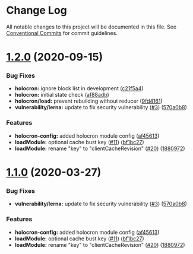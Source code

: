 # Change Log

All notable changes to this project will be documented in this file.
See [Conventional Commits](https://conventionalcommits.org) for commit guidelines.

# [1.2.0](https://github.com/americanexpress/holocron/compare/v1.0.0...v1.2.0) (2020-09-15)


### Bug Fixes

* **holocron:** ignore block list in development ([c21f5a4](https://github.com/americanexpress/holocron/commit/c21f5a4ce540255be01d002b0fddee94b4e06a14))
* **holocron:** initial state check ([af88adb](https://github.com/americanexpress/holocron/commit/af88adbc61251e1446a62e6cca212250a166e945))
* **holocron/load:** prevent rebuilding without reducer ([9fd4161](https://github.com/americanexpress/holocron/commit/9fd4161c26235171bbac910ee5aaeb82b9a62fa8))
* **vulnerability/lerna:** update to fix security vulnerability ([#3](https://github.com/americanexpress/holocron/issues/3)) ([570a0b8](https://github.com/americanexpress/holocron/commit/570a0b80885ac67b0a2a5e039913f7bd53f16afb))


### Features

* **holocron-config:** added holocron module config ([af45613](https://github.com/americanexpress/holocron/commit/af4561392d220f7dce25f6c5f577cae85a7ad3ed))
* **loadModule:** optional cache bust key ([#11](https://github.com/americanexpress/holocron/issues/11)) ([bf1bc27](https://github.com/americanexpress/holocron/commit/bf1bc277bf571497818505f09073528941b5f868))
* **loadModule:** rename "key" to "clientCacheRevision" ([#20](https://github.com/americanexpress/holocron/issues/20)) ([1880972](https://github.com/americanexpress/holocron/commit/188097210b9722df4fa02d2081cb004367d53387))





# [1.1.0](https://github.com/americanexpress/holocron/compare/v1.0.0...v1.1.0) (2020-03-27)


### Bug Fixes

* **vulnerability/lerna:** update to fix security vulnerability ([#3](https://github.com/americanexpress/holocron/issues/3)) ([570a0b8](https://github.com/americanexpress/holocron/commit/570a0b80885ac67b0a2a5e039913f7bd53f16afb))


### Features

* **holocron-config:** added holocron module config ([af45613](https://github.com/americanexpress/holocron/commit/af4561392d220f7dce25f6c5f577cae85a7ad3ed))
* **loadModule:** optional cache bust key ([#11](https://github.com/americanexpress/holocron/issues/11)) ([bf1bc27](https://github.com/americanexpress/holocron/commit/bf1bc277bf571497818505f09073528941b5f868))
* **loadModule:** rename "key" to "clientCacheRevision" ([#20](https://github.com/americanexpress/holocron/issues/20)) ([1880972](https://github.com/americanexpress/holocron/commit/188097210b9722df4fa02d2081cb004367d53387))
